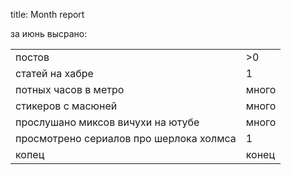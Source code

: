 title: Month report

за июнь высрано:

|||
|-|-|
|постов|>0|
|статей на хабре|1|
|потных часов в метро|много|
|стикеров с масюней|много|
|прослушано миксов вичухи на ютубе|много|
|просмотрено сериалов про шерлока холмса|1|
|копец|конец|
